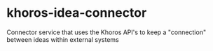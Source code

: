 # khoros-idea-connector
Connector service that uses the Khoros API's to keep a "connection" between ideas within external systems
